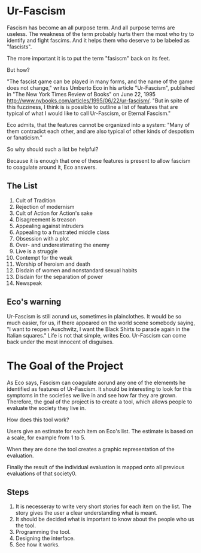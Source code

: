 # Ur-Fascism

Fascism has become an all purpose term. And all purpose terms are useless. The weakness of the term probably hurts them the most who try to identify and fight fascims. And it helps them who deserve to be labeled as "fascists". 

The more important it is to put the term "fasiscm" back on its feet. 

But how?

"The fascist game can be played in many forms, and the name of the game does not change," writes Umberto Eco in his article "Ur-Fascism", published in "The New York Times Review of Books" on June 22, 1995 http://www.nybooks.com/articles/1995/06/22/ur-fascism/. "But in spite of this fuzziness, I think is is possible to outline a list of features that are typical of what I would like to call Ur-Fascism, or Eternal Fascism."

Eco admits, that the features cannot be organized into a system: "Many of them contradict each other, and are also typical  of other kinds of despotism or fanaticism." 

So why should such a list be helpful?

Because it is enough that one of these features is present to allow fascism to coagulate around it, Eco answers. 

## The List

1. Cult of Tradition
2. Rejection of modernism
3. Cult of Action for Action's sake
4. Disagreement is treason
5. Appealing against intruders
6. Appealing to a frustrated middle class
7. Obsession with a plot
8. Over- and underestimating the enemy
9. Live is a struggle
10. Contempt for the weak
11. Worship of heroism and death
12. Disdain of women and nonstandard sexual habits
13. Disdain for the separation of power
14. Newspeak

## Eco's warning

Ur-Fascism is still aorund us, sometimes in plainclothes. It would be so much easier, for us, if there appeared on the world scene somebody saying, "I want to reopen Auschwitz, I want the Black Shirts to parade again in the Italian squares." Life is not that simple, writes Eco. Ur-Fascism can come back under the most innocent of disguises.

# The Goal of the Project

As Eco says, Fascism can coagulate aorund any one of the elememts he identified as features of Ur-Fascism. It should be interesting to look for this symptoms in the societies we live in and see how far they are grown. Therefore, the goal of the project is to create a tool, which allows people to evaluate the society they live in. 

How does this tool work?

Users give an estimate for each item on Eco's list. The estimate is based on a scale, for example from 1 to 5.  

When they are done the tool creates a graphic representation of the evaluation. 

Finally the result of the individual evaluation is mapped onto all previous evaluations of that society0. 

## Steps 

1. It is necesseray to write very short stories for each item on the list. The story gives the user a clear understanding what is meant. 
2. It should be decided what is important to know about the people who us the tool. 
3. Programming the tool.
4. Designing the interface.
5. See how it works.
